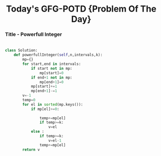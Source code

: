 <h1 align="center">Today's GFG-POTD {Problem Of The Day}</h1>

### Title - Powerfull Integer<br><br>

```python
class Solution:
    def powerfullInteger(self,n,intervals,k):
        mp={}
        for start,end in intervals:
            if start not in mp:
                mp[start]=0
            if end+1 not in mp:
                mp[end+1]=0
            mp[start]+=1
            mp[end+1]-=1
        v=-1
        temp=0
        for el in sorted(mp.keys()):
            if mp[el]>=0:
                    
                temp+=mp[el]
                if temp>=k:
                    v=el
            else :
                if temp>=k:
                    v=el-1
                temp+=mp[el]
        return v
```
